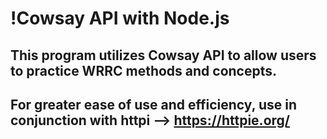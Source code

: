 !Cowsay API with Node.js
===

## This program utilizes Cowsay API to allow users to practice WRRC methods and concepts.

## For greater ease of use and efficiency, use in conjunction with httpi --> https://httpie.org/
